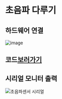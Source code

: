 # 초음파 다루기

## 하드웨어 연결
![image](https://github.com/P-C-Space/Arduino_outsourcing/assets/39722575/39716da3-ae6a-45eb-af57-7b88efa5e304)

## 코드[보러가기]()

## 시리얼 모니터 출력 
![초음파센서 시리얼](https://github.com/P-C-Space/BaekHub/assets/39722575/99ce6efa-04fb-4b2c-bc8e-f0b0196947ac)
